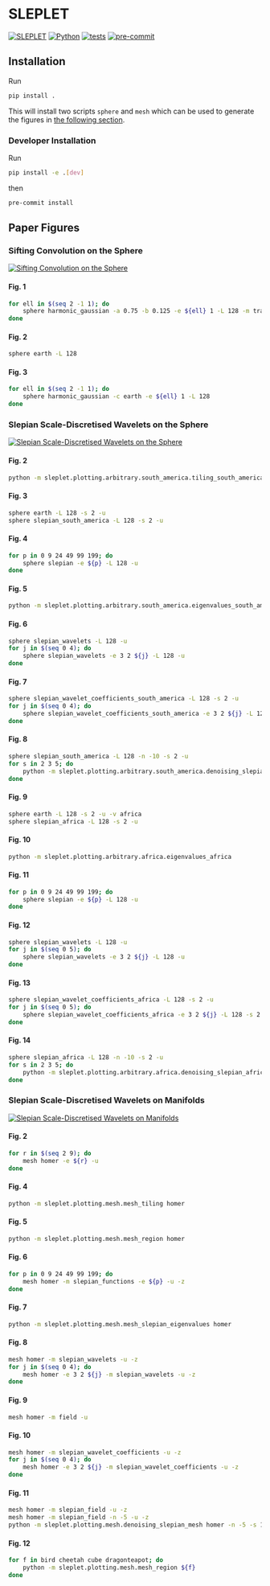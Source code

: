 # SLEPLET

[![SLEPLET](https://zenodo.org/badge/DOI/10.5281/zenodo.7268074.svg)](https://doi.org/10.5281/zenodo.7268074)
[![Python](https://img.shields.io/badge/python-3.10-orange.svg)](https://www.python.org/downloads/release/python-3100/)
[![tests](https://github.com/astro-informatics/sleplet/actions/workflows/tests.yml/badge.svg)](https://github.com/astro-informatics/sleplet/actions/workflows/tests.yml)
[![pre-commit](https://img.shields.io/badge/pre--commit-enabled-brightgreen?logo=pre-commit&logoColor=white)](https://github.com/pre-commit/pre-commit)

## Installation

Run

```sh
pip install .
```

This will install two scripts `sphere` and `mesh` which can be used to generate the figures in [the following section](#paper-figures).

### Developer Installation

Run

```sh
pip install -e .[dev]
```

then

```sh
pre-commit install
```

## Paper Figures

### Sifting Convolution on the Sphere

[![Sifting Convolution on the Sphere](https://img.shields.io/badge/DOI-10.1109/LSP.2021.3050961-pink.svg)](https://dx.doi.org/10.1109/LSP.2021.3050961)

#### Fig. 1

```sh
for ell in $(seq 2 -1 1); do
    sphere harmonic_gaussian -a 0.75 -b 0.125 -e ${ell} 1 -L 128 -m translate -o
done
```

#### Fig. 2

```sh
sphere earth -L 128
```

#### Fig. 3

```sh
for ell in $(seq 2 -1 1); do
    sphere harmonic_gaussian -c earth -e ${ell} 1 -L 128
done
```

### Slepian Scale-Discretised Wavelets on the Sphere

[![Slepian Scale-Discretised Wavelets on the Sphere](https://img.shields.io/badge/DOI-10.1109/TSP.2022.3233309-pink.svg)](https://dx.doi.org/10.1109/TSP.2022.3233309)

#### Fig. 2

```sh
python -m sleplet.plotting.arbitrary.south_america.tiling_south_america
```

#### Fig. 3

```sh
sphere earth -L 128 -s 2 -u
sphere slepian_south_america -L 128 -s 2 -u
```

#### Fig. 4

```sh
for p in 0 9 24 49 99 199; do
    sphere slepian -e ${p} -L 128 -u
done
```

#### Fig. 5

```sh
python -m sleplet.plotting.arbitrary.south_america.eigenvalues_south_america
```

#### Fig. 6

```sh
sphere slepian_wavelets -L 128 -u
for j in $(seq 0 4); do
    sphere slepian_wavelets -e 3 2 ${j} -L 128 -u
done
```

#### Fig. 7

```sh
sphere slepian_wavelet_coefficients_south_america -L 128 -s 2 -u
for j in $(seq 0 4); do
    sphere slepian_wavelet_coefficients_south_america -e 3 2 ${j} -L 128 -s 2 -u
done
```

#### Fig. 8

```sh
sphere slepian_south_america -L 128 -n -10 -s 2 -u
for s in 2 3 5; do
    python -m sleplet.plotting.arbitrary.south_america.denoising_slepian_south_america -n -10 -s ${s}
done
```

#### Fig. 9

```sh
sphere earth -L 128 -s 2 -u -v africa
sphere slepian_africa -L 128 -s 2 -u
```

#### Fig. 10

```sh
python -m sleplet.plotting.arbitrary.africa.eigenvalues_africa
```

#### Fig. 11

```sh
for p in 0 9 24 49 99 199; do
    sphere slepian -e ${p} -L 128 -u
done
```

#### Fig. 12

```sh
sphere slepian_wavelets -L 128 -u
for j in $(seq 0 5); do
    sphere slepian_wavelets -e 3 2 ${j} -L 128 -u
done
```

#### Fig. 13

```sh
sphere slepian_wavelet_coefficients_africa -L 128 -s 2 -u
for j in $(seq 0 5); do
    sphere slepian_wavelet_coefficients_africa -e 3 2 ${j} -L 128 -s 2 -u
done
```

#### Fig. 14

```sh
sphere slepian_africa -L 128 -n -10 -s 2 -u
for s in 2 3 5; do
    python -m sleplet.plotting.arbitrary.africa.denoising_slepian_africa -n -10 -s ${s}
done
```

### Slepian Scale-Discretised Wavelets on Manifolds

[![Slepian Scale-Discretised Wavelets on Manifolds](https://img.shields.io/badge/DOI-10.48550/arXiv.2302.06006-pink.svg)](https://doi.org/10.48550/arXiv.2302.06006)

#### Fig. 2

```sh
for r in $(seq 2 9); do
    mesh homer -e ${r} -u
done
```

#### Fig. 4

```sh
python -m sleplet.plotting.mesh.mesh_tiling homer
```

#### Fig. 5

```sh
python -m sleplet.plotting.mesh.mesh_region homer
```

#### Fig. 6

```sh
for p in 0 9 24 49 99 199; do
    mesh homer -m slepian_functions -e ${p} -u -z
done
```

#### Fig. 7

```sh
python -m sleplet.plotting.mesh.mesh_slepian_eigenvalues homer
```

#### Fig. 8

```sh
mesh homer -m slepian_wavelets -u -z
for j in $(seq 0 4); do
    mesh homer -e 3 2 ${j} -m slepian_wavelets -u -z
done
```

#### Fig. 9

```sh
mesh homer -m field -u
```

#### Fig. 10

```sh
mesh homer -m slepian_wavelet_coefficients -u -z
for j in $(seq 0 4); do
    mesh homer -e 3 2 ${j} -m slepian_wavelet_coefficients -u -z
done
```

#### Fig. 11

```sh
mesh homer -m slepian_field -u -z
mesh homer -m slepian_field -n -5 -u -z
python -m sleplet.plotting.mesh.denoising_slepian_mesh homer -n -5 -s 1
```

#### Fig. 12

```sh
for f in bird cheetah cube dragonteapot; do
    python -m sleplet.plotting.mesh.mesh_region ${f}
done
```
